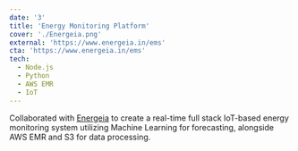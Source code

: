 ```yaml
---
date: '3'
title: 'Energy Monitoring Platform'
cover: './Energeia.png'
external: 'https://www.energeia.in/ems'
cta: 'https://www.energeia.in/ems'
tech:
  - Node.js
  - Python
  - AWS EMR
  - IoT
---
```


Collaborated with [Energeia](https://www.energeia.in/) to create a real-time full stack IoT-based energy monitoring system utilizing Machine Learning for forecasting, alongside AWS EMR and S3 for data processing.
